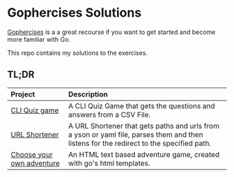 # Gophercises Solutions
[Gophercises](https://gophercises.com) is a a great recourse if you want to get started and become more familiar with Go.

This repo contains my solutions to the exercises.

## TL;DR

| Project     | Description 
| :---       |    :----   
| [CLI Quiz game](https://github.com/koioannis/Gophercises-Solutions/tree/main/quiz_game)      | A CLI Quiz Game that gets the questions and answers from a CSV File.
| [URL Shortener](https://github.com/koioannis/Gophercises-Solutions/tree/main/url_shortener) | A URL Shortener that gets paths and urls from a yson or yaml file, parses them and then listens for the redirect to the specified path.|
| [Choose your own adventure](https://github.com/koioannis/Gophercises-Solutions/tree/main/cyoa) | An HTML text based adventure game, created with go's html templates. |